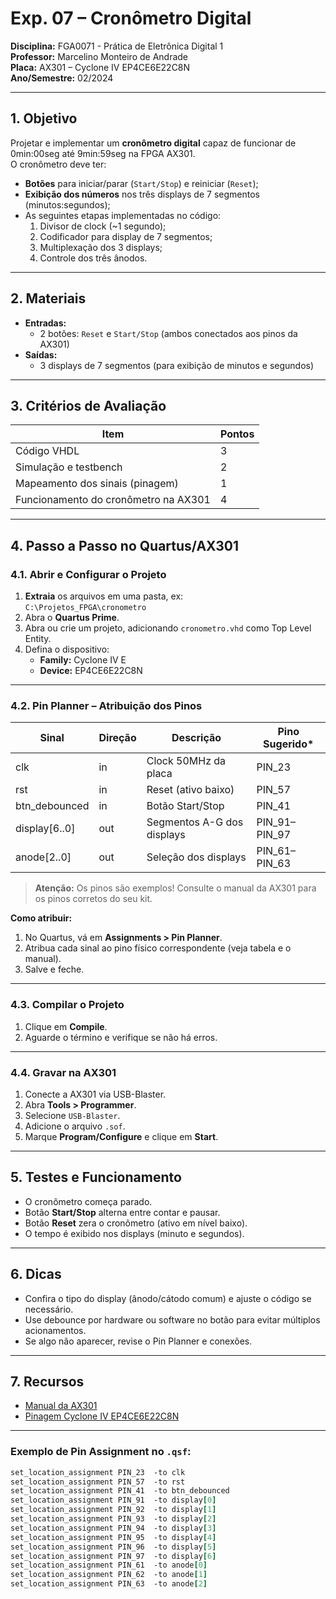 # Exp. 07 – Cronômetro Digital
**Disciplina:** FGA0071 - Prática de Eletrônica Digital 1  
**Professor:** Marcelino Monteiro de Andrade  
**Placa:** AX301 – Cyclone IV EP4CE6E22C8N  
**Ano/Semestre:** 02/2024

---

## 1. Objetivo

Projetar e implementar um **cronômetro digital** capaz de funcionar de 0min:00seg até 9min:59seg na FPGA AX301.  
O cronômetro deve ter:
- **Botões** para iniciar/parar (`Start/Stop`) e reiniciar (`Reset`);
- **Exibição dos números** nos três displays de 7 segmentos (minutos:segundos);
- As seguintes etapas implementadas no código:
  1. Divisor de clock (~1 segundo);
  2. Codificador para display de 7 segmentos;
  3. Multiplexação dos 3 displays;
  4. Controle dos três ânodos.

---

## 2. Materiais

- **Entradas:**  
  - 2 botões: `Reset` e `Start/Stop` (ambos conectados aos pinos da AX301)
- **Saídas:**  
  - 3 displays de 7 segmentos (para exibição de minutos e segundos)

---

## 3. Critérios de Avaliação

| Item                                                    | Pontos |
|---------------------------------------------------------|--------|
| Código VHDL                                             | 3      |
| Simulação e testbench                                   | 2      |
| Mapeamento dos sinais (pinagem)                         | 1      |
| Funcionamento do cronômetro na AX301                    | 4      |

---

## 4. Passo a Passo no Quartus/AX301

### 4.1. Abrir e Configurar o Projeto

1. **Extraia** os arquivos em uma pasta, ex:  
   `C:\Projetos_FPGA\cronometro`
2. Abra o **Quartus Prime**.
3. Abra ou crie um projeto, adicionando `cronometro.vhd` como Top Level Entity.
4. Defina o dispositivo:  
   - **Family:** Cyclone IV E  
   - **Device:** EP4CE6E22C8N

---

### 4.2. Pin Planner – Atribuição dos Pinos

| Sinal           | Direção | Descrição                        | Pino Sugerido*    |
|-----------------|---------|----------------------------------|-------------------|
| clk             | in      | Clock 50MHz da placa             | PIN_23            |
| rst             | in      | Reset (ativo baixo)              | PIN_57            |
| btn_debounced   | in      | Botão Start/Stop                 | PIN_41            |
| display[6..0]   | out     | Segmentos A-G dos displays       | PIN_91–PIN_97     |
| anode[2..0]     | out     | Seleção dos displays             | PIN_61–PIN_63     |

> **Atenção:** Os pinos são exemplos! Consulte o manual da AX301 para os pinos corretos do seu kit.

**Como atribuir:**
1. No Quartus, vá em **Assignments > Pin Planner**.
2. Atribua cada sinal ao pino físico correspondente (veja tabela e o manual).
3. Salve e feche.

---

### 4.3. Compilar o Projeto

1. Clique em **Compile**.
2. Aguarde o término e verifique se não há erros.

---

### 4.4. Gravar na AX301

1. Conecte a AX301 via USB-Blaster.
2. Abra **Tools > Programmer**.
3. Selecione `USB-Blaster`.
4. Adicione o arquivo `.sof`.
5. Marque **Program/Configure** e clique em **Start**.

---

## 5. Testes e Funcionamento

- O cronômetro começa parado.
- Botão **Start/Stop** alterna entre contar e pausar.
- Botão **Reset** zera o cronômetro (ativo em nível baixo).
- O tempo é exibido nos displays (minuto e segundos).

---

## 6. Dicas

- Confira o tipo do display (ânodo/cátodo comum) e ajuste o código se necessário.
- Use debounce por hardware ou software no botão para evitar múltiplos acionamentos.
- Se algo não aparecer, revise o Pin Planner e conexões.

---

## 7. Recursos

- [Manual da AX301](https://www.eimodule.com/download/AX301_UserManual.pdf)
- [Pinagem Cyclone IV EP4CE6E22C8N](https://www.intel.com/content/dam/www/programmable/us/en/pdfs/literature/dp/cyclone-iv/ep4ce6.pdf)

---

### Exemplo de Pin Assignment no `.qsf`:

```tcl
set_location_assignment PIN_23  -to clk
set_location_assignment PIN_57  -to rst
set_location_assignment PIN_41  -to btn_debounced
set_location_assignment PIN_91  -to display[0]
set_location_assignment PIN_92  -to display[1]
set_location_assignment PIN_93  -to display[2]
set_location_assignment PIN_94  -to display[3]
set_location_assignment PIN_95  -to display[4]
set_location_assignment PIN_96  -to display[5]
set_location_assignment PIN_97  -to display[6]
set_location_assignment PIN_61  -to anode[0]
set_location_assignment PIN_62  -to anode[1]
set_location_assignment PIN_63  -to anode[2]

